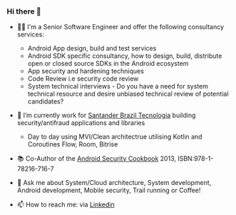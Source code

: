 ### Hi there 👋

- 🧑‍💻 I'm a Senior Software Engineer and offer the following consultancy services:
  - Android App design, build and test services
  - Android SDK specific consultancy, how to design, build, distribute open or closed source SDKs in the Android ecosystem
  - App security and hardening techniques
  - Code Review i.e security code review
  - System technical interviews - Do you have a need for system technical resource and desire unbiased technical review of potential candidates?

- 🔭 I’m currently work for [Santander Brazil Tecnologia](https://santander.com.br) building security/antifraud applications and libraries
  - Day to day using MVI/Clean architectrue utilising Kotlin and Coroutines Flow, Room, Bitrise

- 📚 Co-Author of the [Android Security Cookbook](https://www.packtpub.com/product/android-security-cookbook/9781782167167) 2013, ISBN:978-1-78216-716-7
- 💬 Ask me about System/Cloud architecture, System development, Android development, Mobile security,  Trail running or Coffee!  
- 📫 How to reach me: via [Linkedin](https://www.linkedin.com/in/wiliam-teodoro-silva/) 
